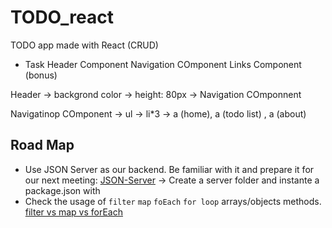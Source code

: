 # TODO_react

TODO app made with React (CRUD)

- Task
Header Component
Navigation COmponent
Links Component (bonus)

Header -> backgrond color -> height: 80px -> Navigation COmponnent

Navigatinop COmponent -> ul -> li*3 -> a (home), a (todo list) , a (about)

## Road Map

- Use JSON Server as our backend. Be familiar with it and prepare it for our next meeting: [JSON-Server](https://github.com/typicode/json-server) -> Create a server folder and instante a package.json with 
- Check the usage of `filter` `map` `foEach` `for loop` arrays/objects methods. [filter vs map vs forEach](https://www.codementor.io/@ogwurujohnson/foreach-map-filter-what-s-the-difference-jgvyy01ai)

